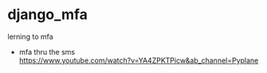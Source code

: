 # django_mfa
lerning to mfa 

* mfa thru the sms   
https://www.youtube.com/watch?v=YA4ZPKTPicw&ab_channel=Pyplane

  